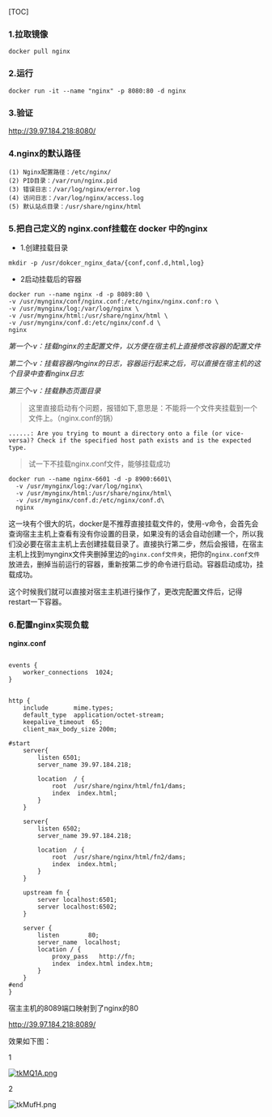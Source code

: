 [TOC]



### 1.拉取镜像

```
docker pull nginx
```



### 2.运行

```
docker run -it --name "nginx" -p 8080:80 -d nginx
```



### 3.验证

http://39.97.184.218:8080/



### 4.nginx的默认路径

```
(1) Nginx配置路径：/etc/nginx/
(2) PID目录：/var/run/nginx.pid
(3) 错误日志：/var/log/nginx/error.log
(4) 访问日志：/var/log/nginx/access.log
(5) 默认站点目录：/usr/share/nginx/html
```



### 5.把自己定义的 nginx.conf挂载在 docker 中的nginx

- 1.创建挂载目录

```
mkdir -p /usr/dokcer_nginx_data/{conf,conf.d,html,log}
```



- 2启动挂载后的容器

 ```
docker run --name nginx -d -p 8089:80 \
-v /usr/mynginx/conf/nginx.conf:/etc/nginx/nginx.conf:ro \
-v /usr/mynginx/log:/var/log/nginx \
-v /usr/mynginx/html:/usr/share/nginx/html \
-v /usr/mynginx/conf.d:/etc/nginx/conf.d \
nginx
 ```

*第一个-v：挂载nginx的主配置文件，以方便在宿主机上直接修改容器的配置文件*

*第二个-v：挂载容器内nginx的日志，容器运行起来之后，可以直接在宿主机的这个目录中查看nginx日志*

*第三个-v：挂载静态页面目录*



> 这里直接启动有个问题，报错如下,意思是：不能将一个文件夹挂载到一个文件上。（nginx.conf的锅）

```
......: Are you trying to mount a directory onto a file (or vice-versa)? Check if the specified host path exists and is the expected type.
```

> 试一下不挂载nginx.conf文件，能够挂载成功

```
docker run --name nginx-6601 -d -p 8900:6601\
  -v /usr/mynginx/log:/var/log/nginx\
  -v /usr/mynginx/html:/usr/share/nginx/html\
  -v /usr/mynginx/conf.d:/etc/nginx/conf.d\
  nginx
```



这一块有个很大的坑，docker是不推荐直接挂载文件的，使用-v命令，会首先会查询宿主主机上查看有没有你设置的目录，如果没有的话会自动创建一个，所以我们没必要在宿主主机上去创建挂载目录了。直接执行第二步，然后会报错，在宿主主机上找到mynginx文件夹删掉里边的`nginx.conf文件夹`，把你的`nginx.conf文件`放进去，删掉当前运行的容器，重新按第二步的命令进行启动。容器启动成功，挂载成功。



这个时候我们就可以直接对宿主主机进行操作了，更改完配置文件后，记得restart一下容器。



### 6.配置nginx实现负载

**nginx.conf**

```

events {
    worker_connections  1024;
}


http {
    include       mime.types;
    default_type  application/octet-stream;
    keepalive_timeout  65;
    client_max_body_size 200m;

#start
    server{
        listen 6501;
        server_name 39.97.184.218;

        location  / {
			root  /usr/share/nginx/html/fn1/dams;
            index  index.html;
		}
    }

    server{
        listen 6502;
        server_name 39.97.184.218;

        location  / {
			root  /usr/share/nginx/html/fn2/dams;
            index  index.html;
		}
    }

    upstream fn {
        server localhost:6501;
        server localhost:6502;
	}

    server {
        listen        80;
        server_name  localhost; 
        location / {  
            proxy_pass   http://fn;
            index  index.html index.htm;  
        }  
    }
#end
}
```

宿主主机的8089端口映射到了nginx的80

http://39.97.184.218:8089/

效果如下图：

1

[![tkMQ1A.png](https://s1.ax1x.com/2020/05/27/tkMQ1A.png)](https://imgchr.com/i/tkMQ1A)



2

![tkMufH.png](https://s1.ax1x.com/2020/05/27/tkMufH.png)